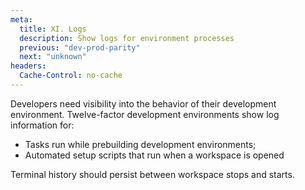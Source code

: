 ```yaml
---
meta:
  title: XI. Logs
  description: Show logs for environment processes
  previous: "dev-prod-parity"
  next: "unknown"
headers:
  Cache-Control: no-cache
---
```


Developers need visibility into the behavior of their development environment. Twelve-factor development environments show log information for:

- Tasks run while prebuilding development environments;
- Automated setup scripts that run when a workspace is opened

Terminal history should persist between workspace stops and starts.
